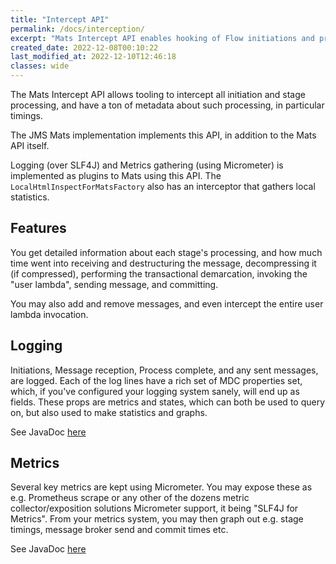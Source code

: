 ```yaml
---
title: "Intercept API"
permalink: /docs/interception/
excerpt: "Mats Intercept API enables hooking of Flow initiations and processing."
created_date: 2022-12-08T00:10:22
last_modified_at: 2022-12-10T12:46:18
classes: wide
---
```


The Mats Intercept API allows tooling to intercept all initiation and stage processing, and have a ton of metadata about
such processing, in particular timings.

The JMS Mats implementation implements this API, in addition to the Mats API itself.

Logging (over SLF4J) and Metrics gathering (using Micrometer) is implemented as plugins to Mats using this API. The
`LocalHtmlInspectForMatsFactory` also has an interceptor that gathers local statistics.

## Features

You get detailed information about each stage's processing, and how much time went into receiving and destructuring
the message, decompressing it (if compressed), performing the transactional demarcation, invoking the "user lambda", 
sending message, and committing.

You may also add and remove messages, and even intercept the entire user lambda invocation.

## Logging

Initiations, Message reception, Process complete, and any sent messages, are logged. Each of the log lines have a rich
set of MDC properties set, which, if you've configured your logging system sanely, will end up as fields. These props
are metrics and states, which can both be used to query on, but also used to make statistics and graphs.

See JavaDoc [here](/javadoc/mats3/0.19/modern/io/mats3/intercept/logging/MatsMetricsLoggingInterceptor.html)

## Metrics

Several key metrics are kept using Micrometer. You may expose these as e.g. Prometheus scrape or any other of the dozens
metric collector/exposition solutions Micrometer support, it being "SLF4J for Metrics". From your metrics system, you
may then graph out e.g. stage timings, message broker send and commit times etc.

See JavaDoc [here](/javadoc/mats3/0.19/modern/io/mats3/intercept/micrometer/MatsMicrometerInterceptor.html)
